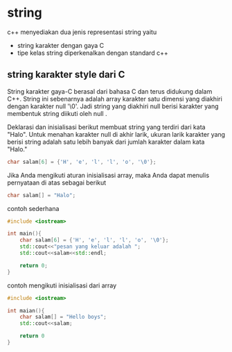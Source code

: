 # string

c++ menyediakan dua jenis representasi string yaitu
- string karakter dengan gaya C
- tipe kelas string diperkenalkan dengan standard c++

## string karakter style dari C

String karakter gaya-C berasal dari bahasa C dan terus didukung dalam C++. String ini sebenarnya adalah array karakter satu dimensi yang diakhiri dengan karakter null '\0'. Jadi string yang diakhiri null berisi karakter yang membentuk string diikuti oleh null .

Deklarasi dan inisialisasi berikut membuat string yang terdiri dari kata "Halo". Untuk menahan karakter null di akhir larik, ukuran larik karakter yang berisi string adalah satu lebih banyak dari jumlah karakter dalam kata "Halo."

```cpp
char salam[6] = {'H', 'e', ​​'l', 'l', 'o', '\0'};
```

Jika Anda mengikuti aturan inisialisasi array, maka Anda dapat menulis pernyataan di atas sebagai berikut

```cpp
char salam[] = "Halo";
```

contoh sederhana
```cpp
#include <iostream>

int main(){
    char salam[6] = {'H', 'e', ​​'l', 'l', 'o', '\0'};
    std::cout<<"pesan yang keluar adalah ";
    std::cout<<salam<<std::endl;

    return 0;
}
```
contoh mengikuti inisialisasi dari array

```cpp
#include <iostream>

int maian(){
    char salam[] = "Hello boys";
    std::cout<<salam;

    return 0
}
```